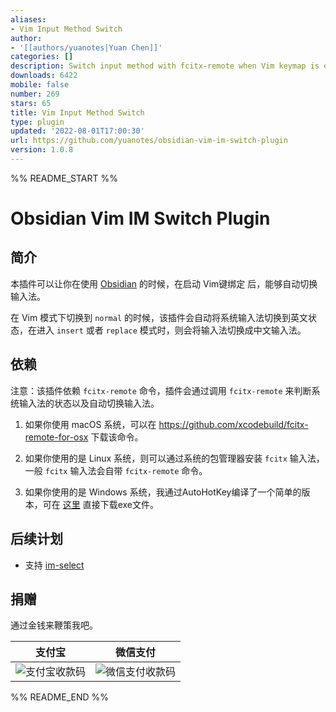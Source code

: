 ```yaml
---
aliases:
- Vim Input Method Switch
author:
- '[[authors/yuanotes|Yuan Chen]]'
categories: []
description: Switch input method with fcitx-remote when Vim keymap is enabled.
downloads: 6422
mobile: false
number: 269
stars: 65
title: Vim Input Method Switch
type: plugin
updated: '2022-08-01T17:00:30'
url: https://github.com/yuanotes/obsidian-vim-im-switch-plugin
version: 1.0.8
---
```


%% README_START %%

# Obsidian Vim IM Switch Plugin

## 简介

本插件可以让你在使用 [Obsidian](https://obsidian.md/) 的时候，在启动 Vim键绑定 后，能够自动切换输入法。

在 Vim 模式下切换到 `normal` 的时候，该插件会自动将系统输入法切换到英文状态，在进入 `insert` 或者 `replace` 模式时，则会将输入法切换成中文输入法。

## 依赖

注意：该插件依赖 `fcitx-remote` 命令，插件会通过调用 `fcitx-remote` 来判断系统输入法的状态以及自动切换输入法。

1. 如果你使用 macOS 系统，可以在 https://github.com/xcodebuild/fcitx-remote-for-osx 下载该命令。

2. 如果你使用的是 Linux 系统，则可以通过系统的包管理器安装 `fcitx` 输入法，一般 `fcitx` 输入法会自带 `fcitx-remote` 命令。

3. 如果你使用的是 Windows 系统，我通过AutoHotKey编译了一个简单的版本，可在 [这里](https://github.com/yuanotes/obsidian-vim-im-switch-plugin/releases/download/1.0.3/fcitx-remote.exe) 直接下载exe文件。

## 后续计划

- 支持 [im-select](https://github.com/daipeihust/im-select)

## 捐赠

通过金钱来鞭策我吧。

| 支付宝 | 微信支付 |
|--------| ------- |
|  ![支付宝收款码](https://raw.githubusercontent.com/yuanotes/obsidian-vim-im-switch-plugin/HEAD/assets/alipay.jpg) | ![微信支付收款码](https://raw.githubusercontent.com/yuanotes/obsidian-vim-im-switch-plugin/HEAD/assets/wechat_pay.jpg) |


%% README_END %%